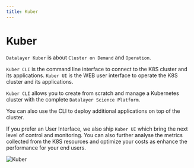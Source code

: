 ```yaml
---
title: Kuber
---
```


# Kuber

`Datalayer Kuber` is about `Cluster on Demand` and `Operation`.

`Kuber CLI` is the command line interface to connect to the K8S cluster and its applications. `Kuber UI` is the WEB user interface to operate the K8S cluster and its applications.

`Kuber CLI` allows you to create from scratch and manage a Kubernetes cluster with the complete `Datalayer Science Platform`.

You can also use the CLI to deploy additional applications on top of the cluster.

If you prefer an User Interface, we also ship `Kuber UI` which bring the next level of control and monitoring. You can also further analyse the metrics collected from the K8S resources and optimize your costs as enhance the performance for your end users.

![Kuber](/_images/what/kuber.svg "Kuber")
